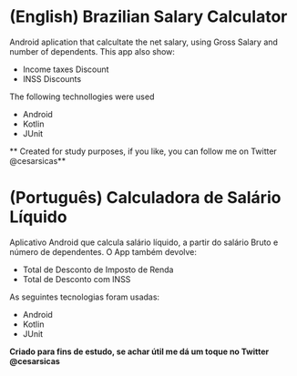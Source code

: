 
# (English) Brazilian Salary Calculator 

Android aplication that calcultate the net salary, using Gross Salary and number of dependents. This app also show:

  - Income taxes Discount
  - INSS Discounts
 
The following technollogies were used

  - Android
  - Kotlin
  - JUnit
 
** Created for study purposes, if you like, you can follow me on Twitter @cesarsicas**


# (Português) Calculadora de Salário Líquido

Aplicativo Android que calcula salário líquido, a partir do salário Bruto e número de dependentes. O App também devolve:

  - Total de Desconto de Imposto de Renda
  - Total de Desconto com INSS
 
As seguintes tecnologias foram usadas:
  - Android
  - Kotlin
  - JUnit
 
**Criado para fins de estudo, se achar útil me dá um toque no Twitter @cesarsicas**

